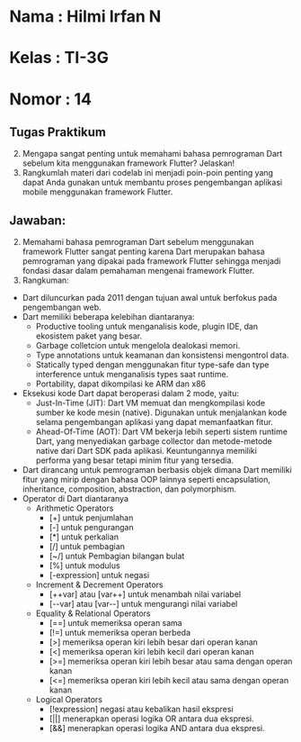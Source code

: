 # Nama  : Hilmi Irfan N
# Kelas : TI-3G
# Nomor : 14
## Tugas Praktikum
2. Mengapa sangat penting untuk memahami bahasa pemrograman Dart sebelum kita menggunakan framework Flutter? Jelaskan!
3. Rangkumlah materi dari codelab ini menjadi poin-poin penting yang dapat Anda gunakan untuk membantu proses pengembangan aplikasi mobile menggunakan framework Flutter.

## Jawaban:
2. Memahami bahasa pemrograman Dart sebelum menggunakan framework Flutter sangat penting karena Dart merupakan bahasa pemrograman yang dipakai pada framework Flutter sehingga menjadi fondasi dasar dalam pemahaman mengenai framework Flutter.
3. Rangkuman:
- Dart diluncurkan pada 2011 dengan tujuan awal untuk berfokus pada pengembangan web.
- Dart memiliki beberapa kelebihan diantaranya:
  * Productive tooling untuk menganalisis kode, plugin IDE, dan ekosistem paket yang besar.
  * Garbage colletcion untuk mengelola dealokasi memori.
  * Type annotations untuk keamanan dan konsistensi mengontrol data.
  * Statically typed dengan menggunakan fitur type-safe dan type interference untuk menganalisis types saat runtime.
  * Portability, dapat dikompilasi ke ARM dan x86
- Eksekusi kode Dart dapat beroperasi dalam 2 mode, yaitu:
  * Just-In-Time (JIT): Dart VM memuat dan mengkompilasi kode sumber ke kode mesin (native). Digunakan untuk menjalankan kode selama pengembangan aplikasi yang dapat memanfaatkan fitur.
  * Ahead-Of-Time (AOT): Dart VM bekerja lebih seperti sistem runtime Dart, yang menyediakan garbage collector dan metode-metode native dari Dart SDK pada aplikasi. Keuntungannya memiliki performa yang besar tetapi minim fitur yang tersedia.
- Dart dirancang untuk pemrograman berbasis objek dimana Dart memiliki fitur yang mirip dengan bahasa OOP lainnya seperti encapsulation, inheritance, composition, abstraction, dan polymorphism.
- Operator di Dart diantaranya
  * Arithmetic Operators
    + [+] untuk penjumlahan
    + [-] untuk pengurangan
    + [*] untuk perkalian
    + [/] untuk pembagian
    + [~/] untuk Pembagian bilangan bulat
    + [%] untuk modulus
    + [-expression] untuk negasi
  * Increment & Decrement Operators
    + [++var] atau [var++] untuk menambah nilai variabel
    + [--var] atau [var--] untuk mengurangi nilai variabel
  * Equality & Relational Operators
    + [==] untuk memeriksa operan sama
    + [!=] untuk memeriksa operan berbeda
    + [>] memeriksa operan kiri lebih besar dari operan kanan
    + [<] memeriksa operan kiri lebih kecil dari operan kanan
    + [>=] memeriksa operan kiri lebih besar atau sama dengan operan kanan
    + [<=] memeriksa operan kiri lebih kecil atau sama dengan operan kanan
  * Logical Operators
    + [!expression] negasi atau kebalikan hasil ekspresi
    + [||] menerapkan operasi logika OR antara dua ekspresi.
    + [&&] menerapkan operasi logika AND antara dua ekspresi.